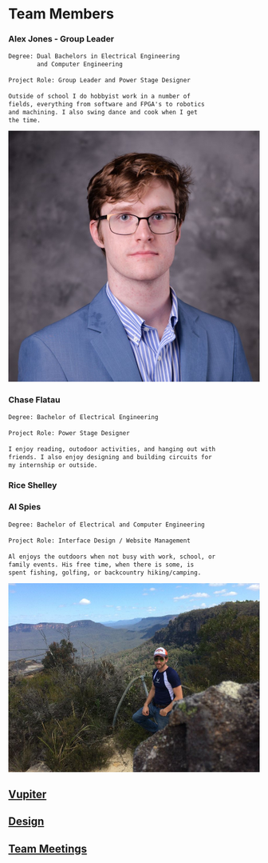 # Team Members

### Alex Jones - Group Leader 
```
Degree: Dual Bachelors in Electrical Engineering 
        and Computer Engineering

Project Role: Group Leader and Power Stage Designer

Outside of school I do hobbyist work in a number of 
fields, everything from software and FPGA's to robotics
and machining. I also swing dance and cook when I get
the time.
```
<img src="Pictures/Alex.jpg" class="img-responsive" alt="">

### Chase Flatau 
```
Degree: Bachelor of Electrical Engineering

Project Role: Power Stage Designer

I enjoy reading, outodoor activities, and hanging out with
friends. I also enjoy designing and building circuits for 
my internship or outside.
```


### Rice Shelley 

### Al Spies
```
Degree: Bachelor of Electrical and Computer Engineering

Project Role: Interface Design / Website Management

Al enjoys the outdoors when not busy with work, school, or
family events. His free time, when there is some, is 
spent fishing, golfing, or backcountry hiking/camping.
```
<img src="Pictures/Al.jpg" class="img-responsive" alt="">

## [Vupiter](https://ams0187.github.io/Vupiter/) 

## [Design](https://ams0187.github.io/Vupiter/design)

## [Team Meetings](https://ams0187.github.io/Vupiter/minutes)
